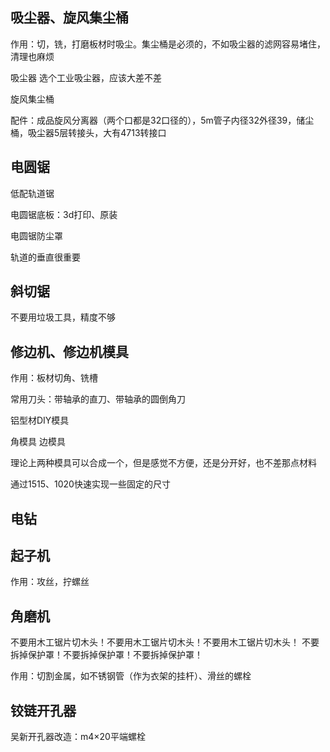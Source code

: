 ## 吸尘器、旋风集尘桶

作用：切，铣，打磨板材时吸尘。集尘桶是必须的，不如吸尘器的滤网容易堵住，清理也麻烦

吸尘器
选个工业吸尘器，应该大差不差


旋风集尘桶

配件：成品旋风分离器（两个口都是32口径的），5m管子内径32外径39，储尘桶，吸尘器5层转接头，大有4713转接口


## 电圆锯

低配轨道锯

电圆锯底板：3d打印、原装

电圆锯防尘罩

轨道的垂直很重要

## 斜切锯
不要用垃圾工具，精度不够

## 修边机、修边机模具

作用：板材切角、铣槽

常用刀头：带轴承的直刀、带轴承的圆倒角刀

铝型材DIY模具

角模具
边模具

理论上两种模具可以合成一个，但是感觉不方便，还是分开好，也不差那点材料

通过1515、1020快速实现一些固定的尺寸


## 电钻


## 起子机

作用：攻丝，拧螺丝

## 角磨机

不要用木工锯片切木头！不要用木工锯片切木头！不要用木工锯片切木头！
不要拆掉保护罩！不要拆掉保护罩！不要拆掉保护罩！

作用：切割金属，如不锈钢管（作为衣架的挂杆）、滑丝的螺栓

## 铰链开孔器

吴新开孔器改造：m4×20平端螺栓